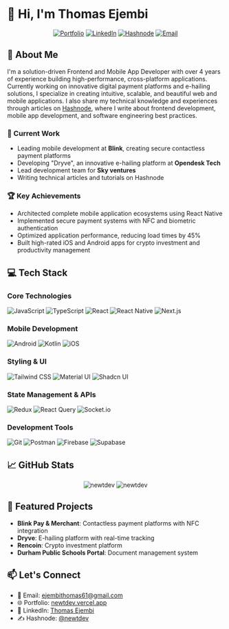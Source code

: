 # 👋 Hi, I'm Thomas Ejembi

<div align="center">
  
[![Portfolio](https://img.shields.io/badge/Portfolio-000000?style=for-the-badge&logo=vercel&logoColor=white)](https://newtdev.vercel.app)
[![LinkedIn](https://img.shields.io/badge/LinkedIn-0077B5?style=for-the-badge&logo=linkedin&logoColor=white)](https://linkedin.com/in/thomas-ejembi-690843101)
[![Hashnode](https://img.shields.io/badge/Hashnode-2962FF?style=for-the-badge&logo=hashnode&logoColor=white)](https://hashnode.com/@newtdev)
[![Email](https://img.shields.io/badge/Email-D14836?style=for-the-badge&logo=gmail&logoColor=white)](mailto:ejembithomas61@gmail.com)

</div>

## 🚀 About Me

I'm a solution-driven Frontend and Mobile App Developer with over 4 years of experience building high-performance, cross-platform applications. Currently working on innovative digital payment platforms and e-hailing solutions, I specialize in creating intuitive, scalable, and beautiful web and mobile applications. I also share my technical knowledge and experiences through articles on [Hashnode](https://hashnode.com/@newtdev), where I write about frontend development, mobile app development, and software engineering best practices.

### 🔭 Current Work
- Leading mobile development at **Blink**, creating secure contactless payment platforms
- Developing "Dryve", an innovative e-hailing platform at **Opendesk Tech**
- Lead development team for **Sky ventures**
- Writing technical articles and tutorials on Hashnode

### 🏆 Key Achievements
- Architected complete mobile application ecosystems using React Native
- Implemented secure payment systems with NFC and biometric authentication
- Optimized application performance, reducing load times by 45%
- Built high-rated iOS and Android apps for crypto investment and productivity management

## 💻 Tech Stack

### Core Technologies
![JavaScript](https://img.shields.io/badge/JavaScript-F7DF1E?style=for-the-badge&logo=javascript&logoColor=black)
![TypeScript](https://img.shields.io/badge/TypeScript-007ACC?style=for-the-badge&logo=typescript&logoColor=white)
![React](https://img.shields.io/badge/React-20232A?style=for-the-badge&logo=react&logoColor=61DAFB)
![React Native](https://img.shields.io/badge/React_Native-20232A?style=for-the-badge&logo=react&logoColor=61DAFB)
![Next.js](https://img.shields.io/badge/Next.js-000000?style=for-the-badge&logo=next.js&logoColor=white)

### Mobile Development
![Android](https://img.shields.io/badge/Android-3DDC84?style=for-the-badge&logo=android&logoColor=white)
![Kotlin](https://img.shields.io/badge/Kotlin-0095D5?style=for-the-badge&logo=kotlin&logoColor=white)
![iOS](https://img.shields.io/badge/iOS-000000?style=for-the-badge&logo=ios&logoColor=white)

### Styling & UI
![Tailwind CSS](https://img.shields.io/badge/Tailwind_CSS-38B2AC?style=for-the-badge&logo=tailwind-css&logoColor=white)
![Material UI](https://img.shields.io/badge/Material_UI-007FFF?style=for-the-badge&logo=mui&logoColor=white)
![Shadcn UI](https://img.shields.io/badge/Shadcn_UI-000000?style=for-the-badge&logo=shadow&logoColor=white)

### State Management & APIs
![Redux](https://img.shields.io/badge/Redux-593D88?style=for-the-badge&logo=redux&logoColor=white)
![React Query](https://img.shields.io/badge/React_Query-FF4154?style=for-the-badge&logo=react-query&logoColor=white)
![Socket.io](https://img.shields.io/badge/Socket.io-010101?style=for-the-badge&logo=socket.io&logoColor=white)

### Development Tools
![Git](https://img.shields.io/badge/Git-F05032?style=for-the-badge&logo=git&logoColor=white)
![Postman](https://img.shields.io/badge/Postman-FF6C37?style=for-the-badge&logo=postman&logoColor=white)
![Firebase](https://img.shields.io/badge/Firebase-FFCA28?style=for-the-badge&logo=firebase&logoColor=black)
![Supabase](https://img.shields.io/badge/Supabase-3ECF8E?style=for-the-badge&logo=supabase&logoColor=white)

## 📈 GitHub Stats

<div align="center">
  <img src="https://github-readme-stats.vercel.app/api/top-langs?username=newtdev&show_icons=true&locale=en&layout=compact" alt="newtdev" />
  <img src="https://github-readme-stats.vercel.app/api?username=newtdev&show_icons=true&locale=en" alt="newtdev" />
</div>

## 🌟 Featured Projects
- **Blink Pay & Merchant**: Contactless payment platforms with NFC integration
- **Dryve**: E-hailing platform with real-time tracking
- **Rencoin**: Crypto investment platform
- **Durham Public Schools Portal**: Document management system

## 📫 Let's Connect
- 📧 Email: ejembithomas61@gmail.com
- 🌐 Portfolio: [newtdev.vercel.app](https://newtdev.vercel.app)
- 💼 LinkedIn: [Thomas Ejembi](https://linkedin.com/in/thomas-ejembi-690843101)
- ✍️ Hashnode: [@newtdev](https://hashnode.com/@newtdev)
